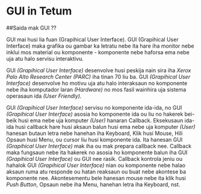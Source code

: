 GUI in Tetum
=============

##Saida mak GUI ??


GUI mai husi lia fuan (Grapihical User Interface). GUI (Grapihical User Interface) maka grafika ou gambar ka letratu nebe ita hare iha monitor nebe inklui mos material ou komponente - komponente nebe haforsa ema nebe uja atu halo servisu interaktivu.


GUI *(Grapihical User Interface)* desenvolve husi peskija nain sira iha _Xerox_ _*Palo Alto Research Center* (PARC)_ iha tinan 70 liu ba. GUI *(Grapihical User Interface)* desenvolve ho motivu uja atu halo interaksaun no komponente nebe iha komputador laran _*(Hardware)*_ no mos fasil wainhira uja sistema operasaun ida _*(User Friendly).*_


GUI *(Grapihical User Interface)* servisu no komponente ida-ida, no GUI *(Grapihical User Interface)* asosia ho komponente ida ou liu no hakerek bei-beik husi ema nebe uja komputer *(User)* hanaran Callback. Eksekusaun ida-ida husi callback hare husi aksaun balun husi ema nebe uja komputer *(User)* hanesan butaun letra nebe hanehan iha Keyboard, Klik husi Mouse, Hili Opsaun husi Menu, ou cursor liu husi komponente ida. Ita hanesan GUI *(Grapihical User Interface)*  mak iha ou mak prepara callback nee. Callback maka fungsaun nebe ita hakerek no asosia ho komponente balun iha GUI *(Grapihical User Interface)* ou GUI nee rasik. Callback kontrola jeniu ou hahalok GUI *(Grapihical User Interface)* nian ou komponente nebe halao aksaun ruma atu responde ou hatan reaksaun ou buat nebe akontese ba komponente nee. Akontesementu bele hanesan mouse nebe ita klik husi *Push Button*, Opsaun nebe iha Menu, hanehan letra iha Keyboard, nst.
